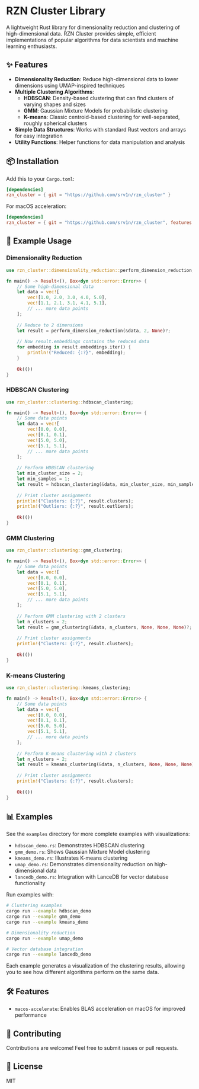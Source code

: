 # RZN Cluster Library

A lightweight Rust library for dimensionality reduction and clustering of high-dimensional data. RZN Cluster provides simple, efficient implementations of popular algorithms for data scientists and machine learning enthusiasts.

## ✨ Features

- **Dimensionality Reduction**: Reduce high-dimensional data to lower dimensions using UMAP-inspired techniques
- **Multiple Clustering Algorithms**:
  - **HDBSCAN**: Density-based clustering that can find clusters of varying shapes and sizes
  - **GMM**: Gaussian Mixture Models for probabilistic clustering
  - **K-means**: Classic centroid-based clustering for well-separated, roughly spherical clusters
- **Simple Data Structures**: Works with standard Rust vectors and arrays for easy integration
- **Utility Functions**: Helper functions for data manipulation and analysis

## 📦 Installation

Add this to your `Cargo.toml`:

```toml
[dependencies]
rzn_cluster = { git = "https://github.com/srv1n/rzn_cluster" }
```

For macOS acceleration:

```toml
[dependencies]
rzn_cluster = { git = "https://github.com/srv1n/rzn_cluster", features = ["macos-accelerate"] }
```

## 🚀 Example Usage

### Dimensionality Reduction

```rust
use rzn_cluster::dimensionality_reduction::perform_dimension_reduction;

fn main() -> Result<(), Box<dyn std::error::Error>> {
    // Some high-dimensional data
    let data = vec![
        vec![1.0, 2.0, 3.0, 4.0, 5.0],
        vec![1.1, 2.1, 3.1, 4.1, 5.1],
        // ... more data points
    ];
    
    // Reduce to 2 dimensions
    let result = perform_dimension_reduction(&data, 2, None)?;
    
    // Now result.embeddings contains the reduced data
    for embedding in result.embeddings.iter() {
        println!("Reduced: {:?}", embedding);
    }
    
    Ok(())
}
```

### HDBSCAN Clustering

```rust
use rzn_cluster::clustering::hdbscan_clustering;

fn main() -> Result<(), Box<dyn std::error::Error>> {
    // Some data points
    let data = vec![
        vec![0.0, 0.0],
        vec![0.1, 0.1],
        vec![5.0, 5.0],
        vec![5.1, 5.1],
        // ... more data points
    ];
    
    // Perform HDBSCAN clustering
    let min_cluster_size = 2;
    let min_samples = 1;
    let result = hdbscan_clustering(&data, min_cluster_size, min_samples, None, None)?;
    
    // Print cluster assignments
    println!("Clusters: {:?}", result.clusters);
    println!("Outliers: {:?}", result.outliers);
    
    Ok(())
}
```

### GMM Clustering

```rust
use rzn_cluster::clustering::gmm_clustering;

fn main() -> Result<(), Box<dyn std::error::Error>> {
    // Some data points
    let data = vec![
        vec![0.0, 0.0],
        vec![0.1, 0.1],
        vec![5.0, 5.0],
        vec![5.1, 5.1],
        // ... more data points
    ];
    
    // Perform GMM clustering with 2 clusters
    let n_clusters = 2;
    let result = gmm_clustering(&data, n_clusters, None, None, None)?;
    
    // Print cluster assignments
    println!("Clusters: {:?}", result.clusters);
    
    Ok(())
}
```

### K-means Clustering

```rust
use rzn_cluster::clustering::kmeans_clustering;

fn main() -> Result<(), Box<dyn std::error::Error>> {
    // Some data points
    let data = vec![
        vec![0.0, 0.0],
        vec![0.1, 0.1],
        vec![5.0, 5.0],
        vec![5.1, 5.1],
        // ... more data points
    ];
    
    // Perform K-means clustering with 2 clusters
    let n_clusters = 2;
    let result = kmeans_clustering(&data, n_clusters, None, None, None)?;
    
    // Print cluster assignments
    println!("Clusters: {:?}", result.clusters);
    
    Ok(())
}
```

## 📊 Examples

See the `examples` directory for more complete examples with visualizations:

- `hdbscan_demo.rs`: Demonstrates HDBSCAN clustering
- `gmm_demo.rs`: Shows Gaussian Mixture Model clustering
- `kmeans_demo.rs`: Illustrates K-means clustering
- `umap_demo.rs`: Demonstrates dimensionality reduction on high-dimensional data
- `lancedb_demo.rs`: Integration with LanceDB for vector database functionality

Run examples with:

```bash
# Clustering examples
cargo run --example hdbscan_demo
cargo run --example gmm_demo
cargo run --example kmeans_demo

# Dimensionality reduction
cargo run --example umap_demo

# Vector database integration
cargo run --example lancedb_demo
```

Each example generates a visualization of the clustering results, allowing you to see how different algorithms perform on the same data.

## 🛠️ Features

- `macos-accelerate`: Enables BLAS acceleration on macOS for improved performance

## 📝 Contributing

Contributions are welcome! Feel free to submit issues or pull requests.

## 📄 License

MIT 